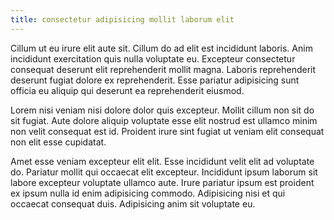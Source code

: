 ```yaml
---
title: consectetur adipisicing mollit laborum elit
---
```


Cillum ut eu irure elit aute sit. Cillum do ad elit est incididunt laboris. Anim incididunt exercitation quis nulla voluptate eu. Excepteur consectetur consequat deserunt elit reprehenderit mollit magna. Laboris reprehenderit deserunt fugiat dolore ex reprehenderit. Esse pariatur adipisicing sunt officia eu aliquip qui deserunt ea reprehenderit eiusmod.

Lorem nisi veniam nisi dolore dolor quis excepteur. Mollit cillum non sit do sit fugiat. Aute dolore aliquip voluptate esse elit nostrud est ullamco minim non velit consequat est id. Proident irure sint fugiat ut veniam elit consequat non elit esse cupidatat.

Amet esse veniam excepteur elit elit. Esse incididunt velit elit ad voluptate do. Pariatur mollit qui occaecat elit excepteur. Incididunt ipsum laborum sit labore excepteur voluptate ullamco aute. Irure pariatur ipsum est proident ex ipsum nulla id enim adipisicing commodo. Adipisicing nisi et qui occaecat consequat duis. Adipisicing anim sit voluptate eu.